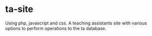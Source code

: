 # ta-site

Using php, javascript and css. A teaching assistants site with various options to perform operations to the ta database.
